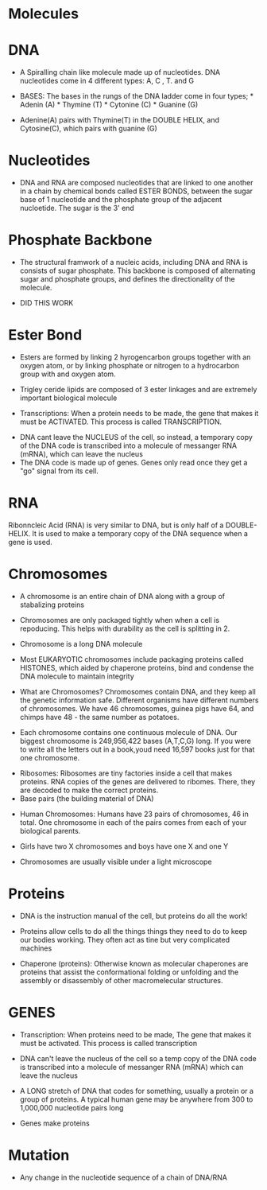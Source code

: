 # Molecules


# DNA 

- A Spiralling chain like molecule made up of nucleotides. DNA nucleotides come in 4 different types: A, C , T. and G 

- BASES: The bases in the rungs of the DNA ladder come in four types;
        * Adenin (A)
        * Thymine (T)
        * Cytonine (C)
        * Guanine (G)
* Adenine(A) pairs with Thymine(T) in the DOUBLE HELIX, and Cytosine(C), which pairs with guanine (G)

# Nucleotides
- DNA and RNA are composed nucleotides that are linked to one another in a chain by chemical bonds called ESTER BONDS,
between the sugar base of 1 nucleotide and the phosphate group of the adjacent nucloetide. The sugar is the 3' end


# Phosphate Backbone
* The structural framwork of a nucleic acids, including DNA and RNA is consists of sugar phosphate. This backbone is composed of 
alternating sugar and phosphate groups, and defines the directionality of the molecule.
- DID THIS WORK


# Ester Bond
- Esters are formed by linking 2 hyrogencarbon groups together with an oxygen atom, or by linking phosphate or nitrogen to a hydrocarbon group
with and oxygen atom.
- Trigley ceride lipids are composed of 3 ester linkages and are extremely important biological molecule 

- Transcriptions: When a protein needs to be made, the gene that makes it must be ACTIVATED. This process is called TRANSCRIPTION.	

* DNA cant leave the NUCLEUS of the cell, so instead, a temporary copy of the DNA code is transcribed into a molecule of messanger RNA (mRNA), which can leave the nucleus
* The DNA code is made up of genes. Genes only read once they get a "go" signal from its cell.


# RNA
Ribonncleic Acid (RNA) is very similar to DNA, but is only half of a DOUBLE-HELIX. It is used to make a temporary copy of the DNA sequence when a gene is used.


# Chromosomes 
- A chromosome is an entire chain of DNA along with a group of stabalizing proteins 
- Chromosomes are only packaged tightly when when a cell is repoducing. This helps with durability as the cell is splitting in 2.
- Chromosome is a long DNA molecule
- Most EUKARYOTIC chromosomes include packaging proteins called HISTONES, which aided by chaperone proteins, bind and condense the DNA molecule to maintain integrity
- What are Chromosomes? Chromosomes contain DNA, and they keep all the genetic information safe. Different organisms have different numbers of chromosomes. We have 46
chromosomes, guinea pigs have 64, and chimps have 48  - the same number as potatoes.

- Each chromosome contains one continuous molecule of DNA. Our biggest chromosome is 249,956,422 bases (A,T,C,G) long. If you were to write all the letters out in a book,youd need 16,597 books just for that one chromosome.

* Ribosomes: Ribosomes are tiny factories inside a cell that makes proteins. RNA copies of the genes are delivered to ribomes. There, they are decoded to make the correct proteins.
* Base pairs (the building material of DNA)
- Human Chromosomes: Humans have 23 pairs of chromosomes, 46 in total. One chromosome in each of the pairs comes from each of your biological parents.
* Girls have two X chromosomes and boys have one X and one Y

- Chromosomes are usually visible under a light microscope


# Proteins
- DNA is the instruction manual of the cell, but proteins do all the work! 
- Proteins allow cells to do all the things things they need to do to keep our bodies working. They often act as tine but very complicated machines

- Chaperone (proteins): Otherwise known as molecular chaperones are proteins that assist the conformational folding or unfolding and the assembly or disassembly of other
macromelecular structures.

# GENES

- Transcription: When proteins need to be made, The gene that makes it must be activated. This process is called transcription
* DNA can't leave the nucleus of the cell so a temp copy of the DNA code is transcribed into a molecule of messanger RNA (mRNA) which can leave the nucleus


- A LONG stretch of DNA that codes for something, usually a protein or a group of proteins. A typical human gene may be anywhere from 300 to 1,000,000 nucleotide pairs long

- Genes make proteins

# Mutation
 - Any change in the nucleotide sequence of a chain of DNA/RNA 
